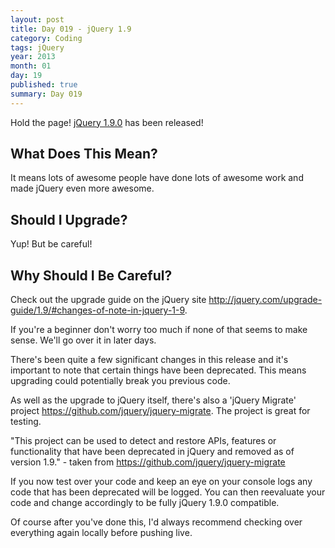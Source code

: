 ```yaml
---
layout: post
title: Day 019 - jQuery 1.9
category: Coding
tags: jQuery
year: 2013
month: 01
day: 19
published: true
summary: Day 019
---
```


Hold the page! [jQuery 1.9.0](http://code.jquery.com/jquery-1.9.0.js) has been released!

## What Does This Mean?

It means lots of awesome people have done lots of awesome work and made jQuery even more awesome.


## Should I Upgrade?

Yup! But be careful!


## Why Should I Be Careful?

Check out the upgrade guide on the jQuery site <http://jquery.com/upgrade-guide/1.9/#changes-of-note-in-jquery-1-9>.

If you're a beginner don't worry too much if none of that seems to make sense. We'll go over it in later days.

There's been quite a few significant changes in this release and it's important to note that certain things have been deprecated. This means upgrading could potentially break you previous code.

As well as the upgrade to jQuery itself, there's also a 'jQuery Migrate' project <https://github.com/jquery/jquery-migrate>. The project is great for testing.

"This project can be used to detect and restore APIs, features or functionality that have been deprecated in jQuery and removed as of version 1.9." - taken from <https://github.com/jquery/jquery-migrate>

If you now test over your code and keep an eye on your console logs any code that has been deprecated will be logged. You can then reevaluate your code and change accordingly to be fully jQuery 1.9.0 compatible.

Of course after you've done this, I'd always recommend checking over everything again locally before pushing live.